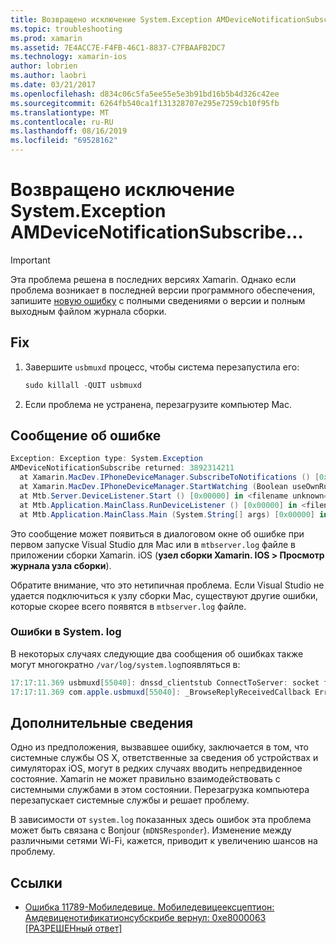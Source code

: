 ```yaml
---
title: Возвращено исключение System.Exception AMDeviceNotificationSubscribe…
ms.topic: troubleshooting
ms.prod: xamarin
ms.assetid: 7E4ACC7E-F4FB-46C1-8837-C7FBAAFB2DC7
ms.technology: xamarin-ios
author: lobrien
ms.author: laobri
ms.date: 03/21/2017
ms.openlocfilehash: d834c06c5fa5ee55e5e3b91bd16b5b4d326c42ee
ms.sourcegitcommit: 6264fb540ca1f131328707e295e7259cb10f95fb
ms.translationtype: MT
ms.contentlocale: ru-RU
ms.lasthandoff: 08/16/2019
ms.locfileid: "69528162"
---
```

# <a name="systemexception-amdevicenotificationsubscribe-returned-"></a>Возвращено исключение System.Exception AMDeviceNotificationSubscribe…

> [!IMPORTANT]
> Эта проблема решена в последних версиях Xamarin. Однако если проблема возникает в последней версии программного обеспечения, запишите [новую ошибку](~/cross-platform/troubleshooting/questions/howto-file-bug.md) с полными сведениями о версии и полным выходным файлом журнала сборки.


## <a name="fix"></a>Fix

1. Завершите `usbmuxd` процесс, чтобы система перезапустила его:

    ```csharp
    sudo killall -QUIT usbmuxd
    ```

2. Если проблема не устранена, перезагрузите компьютер Mac.

## <a name="error-message"></a>Сообщение об ошибке

```csharp
Exception: Exception type: System.Exception
AMDeviceNotificationSubscribe returned: 3892314211
  at Xamarin.MacDev.IPhoneDeviceManager.SubscribeToNotifications () [0x00000] in <filename unknown="">:0
  at Xamarin.MacDev.IPhoneDeviceManager.StartWatching (Boolean useOwnRunloop) [0x00000] in <filename unknown="">:0
  at Mtb.Server.DeviceListener.Start () [0x00000] in <filename unknown="">:0
  at Mtb.Application.MainClass.RunDeviceListener () [0x00000] in <filename unknown="">:0
  at Mtb.Application.MainClass.Main (System.String[] args) [0x00000] in <filename unknown="">:0
```

Это сообщение может появиться в диалоговом окне об ошибке при первом запуске Visual Studio для Mac или в `mtbserver.log` файле в приложении сборки Xamarin. iOS (**узел сборки Xamarin. IOS > Просмотр журнала узла сборки**).

Обратите внимание, что это нетипичная проблема. Если Visual Studio не удается подключиться к узлу сборки Mac, существуют другие ошибки, которые скорее всего появятся в `mtbserver.log` файле.

### <a name="errors-in-systemlog"></a>Ошибки в System. log

В некоторых случаях следующие два сообщения об ошибках также могут многократно `/var/log/system.log`появляться в:

```csharp
17:17:11.369 usbmuxd[55040]: dnssd_clientstub ConnectToServer: socket failed 24 Too many open files
17:17:11.369 com.apple.usbmuxd[55040]: _BrowseReplyReceivedCallback Error doing DNSServiceResolve(): -65539
```

## <a name="additional-information"></a>Дополнительные сведения

Одно из предположения, вызвавшее ошибку, заключается в том, что системные службы OS X, ответственные за сведения об устройствах и симуляторах iOS, могут в редких случаях вводить непредвиденное состояние. Xamarin не может правильно взаимодействовать с системными службами в этом состоянии. Перезагрузка компьютера перезапускает системные службы и решает проблему.

В зависимости от `system.log` показанных здесь ошибок эта проблема может быть связана с Bonjour (`mDNSResponder`). Изменение между различными сетями Wi-Fi, кажется, приводит к увеличению шансов на проблему.

## <a name="references"></a>Ссылки

* [Ошибка 11789-Мобиледевице. Мобиледевицеексцептион: Амдевиценотификатионсубскрибе вернул: 0xe8000063 [РАЗРЕШЕНный ответ]](https://bugzilla.xamarin.com/show_bug.cgi?id=11789)
